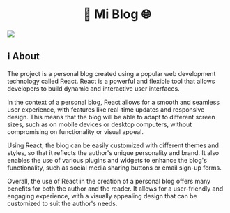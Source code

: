 <h1 align="center">📝 Mi Blog 🌐</h1>

<img src="https://i.imgur.com/fqvHknn.png" />

## ℹ About

The project is a personal blog created using a popular web development technology called React. React is a powerful and flexible tool that allows developers to build dynamic and interactive user interfaces.

In the context of a personal blog, React allows for a smooth and seamless user experience, with features like real-time updates and responsive design. This means that the blog will be able to adapt to different screen sizes, such as on mobile devices or desktop computers, without compromising on functionality or visual appeal.

Using React, the blog can be easily customized with different themes and styles, so that it reflects the author's unique personality and brand. It also enables the use of various plugins and widgets to enhance the blog's functionality, such as social media sharing buttons or email sign-up forms.

Overall, the use of React in the creation of a personal blog offers many benefits for both the author and the reader. It allows for a user-friendly and engaging experience, with a visually appealing design that can be customized to suit the author's needs.

